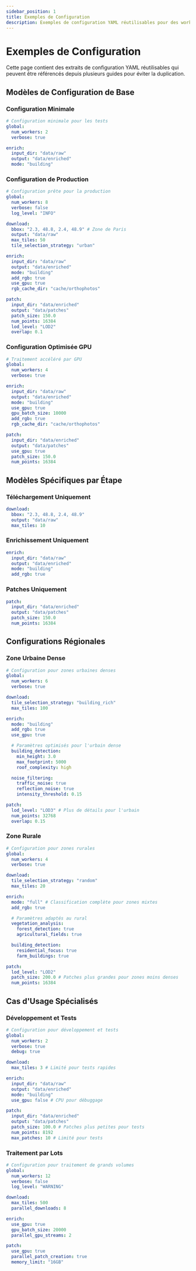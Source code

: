 ```yaml
---
sidebar_position: 1
title: Exemples de Configuration
description: Exemples de configuration YAML réutilisables pour des workflows courants
---
```


# Exemples de Configuration

Cette page contient des extraits de configuration YAML réutilisables qui peuvent être référencés depuis plusieurs guides pour éviter la duplication.

## Modèles de Configuration de Base

### Configuration Minimale

```yaml title="config/minimal.yaml"
# Configuration minimale pour les tests
global:
  num_workers: 2
  verbose: true

enrich:
  input_dir: "data/raw"
  output: "data/enriched"
  mode: "building"
```

### Configuration de Production

```yaml title="config/production.yaml"
# Configuration prête pour la production
global:
  num_workers: 8
  verbose: false
  log_level: "INFO"

download:
  bbox: "2.3, 48.8, 2.4, 48.9" # Zone de Paris
  output: "data/raw"
  max_tiles: 50
  tile_selection_strategy: "urban"

enrich:
  input_dir: "data/raw"
  output: "data/enriched"
  mode: "building"
  add_rgb: true
  use_gpu: true
  rgb_cache_dir: "cache/orthophotos"

patch:
  input_dir: "data/enriched"
  output: "data/patches"
  patch_size: 150.0
  num_points: 16384
  lod_level: "LOD2"
  overlap: 0.1
```

### Configuration Optimisée GPU

```yaml title="config/gpu-optimized.yaml"
# Traitement accéléré par GPU
global:
  num_workers: 4
  verbose: true

enrich:
  input_dir: "data/raw"
  output: "data/enriched"
  mode: "building"
  use_gpu: true
  gpu_batch_size: 10000
  add_rgb: true
  rgb_cache_dir: "cache/orthophotos"

patch:
  input_dir: "data/enriched"
  output: "data/patches"
  use_gpu: true
  patch_size: 150.0
  num_points: 16384
```

## Modèles Spécifiques par Étape

### Téléchargement Uniquement

```yaml title="config/download-only.yaml"
download:
  bbox: "2.3, 48.8, 2.4, 48.9"
  output: "data/raw"
  max_tiles: 10
```

### Enrichissement Uniquement

```yaml title="config/enrich-only.yaml"
enrich:
  input_dir: "data/raw"
  output: "data/enriched"
  mode: "building"
  add_rgb: true
```

### Patches Uniquement

```yaml title="config/patch-only.yaml"
patch:
  input_dir: "data/enriched"
  output: "data/patches"
  patch_size: 150.0
  num_points: 16384
```

## Configurations Régionales

### Zone Urbaine Dense

```yaml title="config/urbain-dense.yaml"
# Configuration pour zones urbaines denses
global:
  num_workers: 6
  verbose: true

download:
  tile_selection_strategy: "building_rich"
  max_tiles: 100

enrich:
  mode: "building"
  add_rgb: true
  use_gpu: true

  # Paramètres optimisés pour l'urbain dense
  building_detection:
    min_height: 3.0
    max_footprint: 5000
    roof_complexity: high

  noise_filtering:
    traffic_noise: true
    reflection_noise: true
    intensity_threshold: 0.15

patch:
  lod_level: "LOD3" # Plus de détails pour l'urbain
  num_points: 32768
  overlap: 0.15
```

### Zone Rurale

```yaml title="config/rural.yaml"
# Configuration pour zones rurales
global:
  num_workers: 4
  verbose: true

download:
  tile_selection_strategy: "random"
  max_tiles: 20

enrich:
  mode: "full" # Classification complète pour zones mixtes
  add_rgb: true

  # Paramètres adaptés au rural
  vegetation_analysis:
    forest_detection: true
    agricultural_fields: true

  building_detection:
    residential_focus: true
    farm_buildings: true

patch:
  lod_level: "LOD2"
  patch_size: 200.0 # Patches plus grandes pour zones moins denses
  num_points: 16384
```

## Cas d'Usage Spécialisés

### Développement et Tests

```yaml title="config/dev-test.yaml"
# Configuration pour développement et tests
global:
  num_workers: 2
  verbose: true
  debug: true

download:
  max_tiles: 3 # Limité pour tests rapides

enrich:
  input_dir: "data/raw"
  output: "data/enriched"
  mode: "building"
  use_gpu: false # CPU pour débuggage

patch:
  input_dir: "data/enriched"
  output: "data/patches"
  patch_size: 100.0 # Patches plus petites pour tests
  num_points: 8192
  max_patches: 10 # Limité pour tests
```

### Traitement par Lots

```yaml title="config/batch-processing.yaml"
# Configuration pour traitement de grands volumes
global:
  num_workers: 12
  verbose: false
  log_level: "WARNING"

download:
  max_tiles: 500
  parallel_downloads: 8

enrich:
  use_gpu: true
  gpu_batch_size: 20000
  parallel_gpu_streams: 2

patch:
  use_gpu: true
  parallel_patch_creation: true
  memory_limit: "16GB"
```
